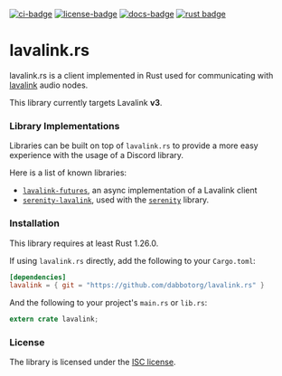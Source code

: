 [![ci-badge][]][ci] [![license-badge][]][license] [![docs-badge][]][docs] [![rust badge]][rust link]

# lavalink.rs

lavalink.rs is a client implemented in Rust used for communicating with
[lavalink] audio nodes.

This library currently targets Lavalink **v3**.

### Library Implementations

Libraries can be built on top of `lavalink.rs` to provide a more easy experience
with the usage of a Discord library.

Here is a list of known libraries:

- [`lavalink-futures`], an async implementation of a Lavalink client
- [`serenity-lavalink`], used with the [`serenity`] library.

### Installation

This library requires at least Rust 1.26.0.

If using `lavalink.rs` directly, add the following to your `Cargo.toml`:

```toml
[dependencies]
lavalink = { git = "https://github.com/dabbotorg/lavalink.rs" }
```

And the following to your project's `main.rs` or `lib.rs`:

```rust
extern crate lavalink;
```

### License

The library is licensed under the [ISC license][license].

[`lavalink-futures`]: https://github.com/zeyla/lavalink-futures
[`serenity`]: https://github.com/serenity-rs/serenity
[`serenity-lavalink`]: https://github.com/serenity-rs/serenity-lavalink
[ci]: https://travis-ci.org/dabbotorg/lavalink.rs
[ci-badge]: https://img.shields.io/travis/dabbotorg/lavalink.rs.svg?style=flat-square
[docs]: https://docs.rs/crate/lavalink
[docs-badge]: https://img.shields.io/badge/docs-online-2020ff.svg?style=flat-square
[lavalink]: https://github.com/Frederikam/Lavalink
[license]: https://github.com/serenity-rs/lavalink.rs/blob/master/LICENSE.md
[license]: https://opensource.org/licenses/ISC
[license-badge]: https://img.shields.io/badge/license-ISC-blue.svg?style=flat-square
[rust badge]: https://img.shields.io/badge/rust-1.26+-93450a.svg?style=flat-square
[rust link]: https://blog.rust-lang.org/2018/05/10/Rust-1.26.html
